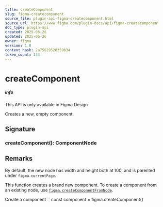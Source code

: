 ```yaml
---
title: createComponent
slug: figma-createcomponent
source_file: plugin-api-figma-createcomponent.html
source_url: https://www.figma.com/plugin-docs/api/figma-createcomponent/
doc_type: plugin-api
created: 2025-06-26
updated: 2025-06-26
owner: figma
version: 1.0
content_hash: 2a75829520359b34
token_count: 133
---
```

# createComponent

##### info

This API is only available in Figma Design

Creates a new, empty component.

## Signature

### createComponent(): ComponentNode

## Remarks

By default, the new node has width and height both at 100, and is parented under `figma.currentPage`.

This function creates a brand new component. To create a component from an existing node, use [`figma.createComponentFromNode`](/plugin-docs/api/properties/figma-createcomponentfromnode/).

Create a component```
const component = figma.createComponent()
```
